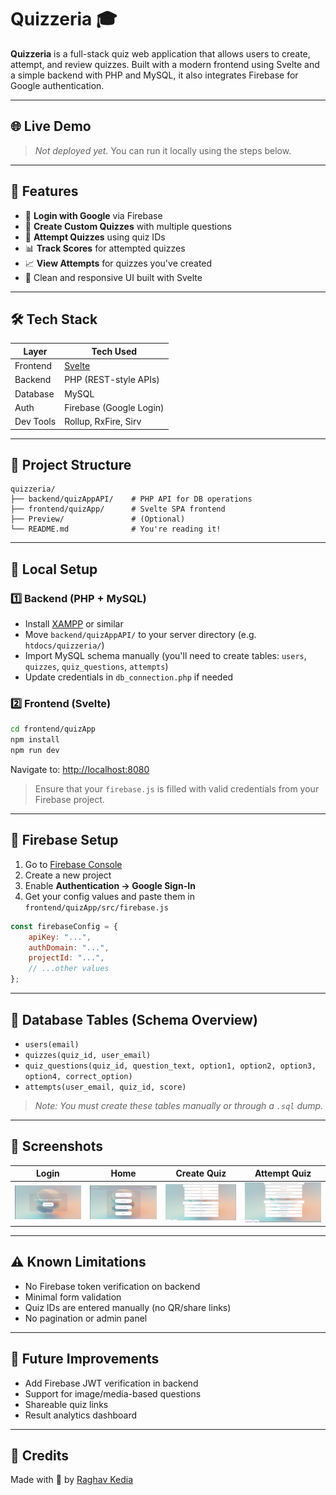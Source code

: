 # Quizzeria 🎓

**Quizzeria** is a full-stack quiz web application that allows users to create, attempt, and review quizzes. Built with a modern frontend using Svelte and a simple backend with PHP and MySQL, it also integrates Firebase for Google authentication.

---

## 🌐 Live Demo

> _Not deployed yet._ You can run it locally using the steps below.

---

## 🚀 Features

-   🔐 **Login with Google** via Firebase
-   🧠 **Create Custom Quizzes** with multiple questions
-   📝 **Attempt Quizzes** using quiz IDs
-   📊 **Track Scores** for attempted quizzes
-   📈 **View Attempts** for quizzes you've created
-   🎨 Clean and responsive UI built with Svelte

---

## 🛠️ Tech Stack

| Layer     | Tech Used                    |
| --------- | ---------------------------- |
| Frontend  | [Svelte](https://svelte.dev) |
| Backend   | PHP (REST-style APIs)        |
| Database  | MySQL                        |
| Auth      | Firebase (Google Login)      |
| Dev Tools | Rollup, RxFire, Sirv         |

---

## 📁 Project Structure

```
quizzeria/
├── backend/quizAppAPI/    # PHP API for DB operations
├── frontend/quizApp/      # Svelte SPA frontend
├── Preview/               # (Optional)
└── README.md              # You're reading it!
```

---

## 🔧 Local Setup

### 1️⃣ Backend (PHP + MySQL)

-   Install [XAMPP](https://www.apachefriends.org/index.html) or similar
-   Move `backend/quizAppAPI/` to your server directory (e.g. `htdocs/quizzeria/`)
-   Import MySQL schema manually (you'll need to create tables: `users`, `quizzes`, `quiz_questions`, `attempts`)
-   Update credentials in `db_connection.php` if needed

### 2️⃣ Frontend (Svelte)

```bash
cd frontend/quizApp
npm install
npm run dev
```

Navigate to: [http://localhost:8080](http://localhost:8080)

> Ensure that your `firebase.js` is filled with valid credentials from your Firebase project.

---

## 🧪 Firebase Setup

1. Go to [Firebase Console](https://console.firebase.google.com/)
2. Create a new project
3. Enable **Authentication → Google Sign-In**
4. Get your config values and paste them in `frontend/quizApp/src/firebase.js`

```js
const firebaseConfig = {
    apiKey: "...",
    authDomain: "...",
    projectId: "...",
    // ...other values
};
```

---

## 🧩 Database Tables (Schema Overview)

-   `users(email)`
-   `quizzes(quiz_id, user_email)`
-   `quiz_questions(quiz_id, question_text, option1, option2, option3, option4, correct_option)`
-   `attempts(user_email, quiz_id, score)`

> _Note: You must create these tables manually or through a `.sql` dump._

---

## 📸 Screenshots

| Login                  | Home                  | Create Quiz               | Attempt Quiz                  |
| ---------------------- | --------------------- | ------------------------- | ----------------------------- |
| ![](Preview/login.png) | ![](Preview/home.png) | ![](Preview/new_quiz.png) | ![](Preview/attempt_quiz.png) |

---

## ⚠️ Known Limitations

-   No Firebase token verification on backend
-   Minimal form validation
-   Quiz IDs are entered manually (no QR/share links)
-   No pagination or admin panel

---

## 🧠 Future Improvements

-   Add Firebase JWT verification in backend
-   Support for image/media-based questions
-   Shareable quiz links
-   Result analytics dashboard

---

## 🤝 Credits

Made with 💜 by [Raghav Kedia](https://github.com/raghav-kedia)
